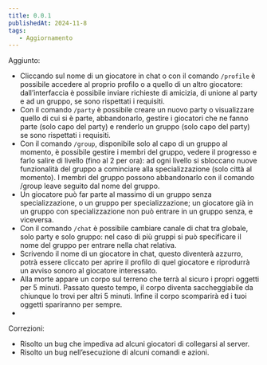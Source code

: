 ```yaml
---
title: 0.0.1
publishedAt: 2024-11-8
tags:
   - Aggiornamento
---
```


Aggiunto:

-  Cliccando sul nome di un giocatore in chat o con il comando `/profile` è possibile accedere al proprio profilo o a quello di un altro giocatore: dall’interfaccia è possibile inviare richieste di amicizia, di unione al party e ad un gruppo, se sono rispettati i requisiti.
-  Con il comando `/party` è possibile creare un nuovo party o visualizzare quello di cui si è parte, abbandonarlo, gestire i giocatori che ne fanno parte (solo capo del party) e renderlo un gruppo (solo capo del party) se sono rispettati i requisiti.
-  Con il comando `/group`, disponibile solo al capo di un gruppo al momento, è possibile gestire i membri del gruppo, vedere il progresso e farlo salire di livello (fino al 2 per ora): ad ogni livello si sbloccano nuove funzionalità del gruppo a cominciare alla specializzazione (solo città al momento). I membri del gruppo possono abbandonarlo con il comando /group leave seguito dal nome del gruppo.
-  Un giocatore può far parte al massimo di un gruppo senza specializzazione, o un gruppo per specializzazione; un giocatore già in un gruppo con specializzazione non può entrare in un gruppo senza, e viceversa.
-  Con il comando `/chat` è possibile cambiare canale di chat tra globale, solo party e solo gruppo: nel caso di più gruppi si può specificare il nome del gruppo per entrare nella chat relativa.
-  Scrivendo il nome di un giocatore in chat, questo diventerà azzurro, potrà essere cliccato per aprire il profilo di quel giocatore e riprodurrà un avviso sonoro al giocatore interessato.
-  Alla morte appare un corpo sul terreno che terrà al sicuro i propri oggetti per 5 minuti. Passato questo tempo, il corpo diventa saccheggiabile da chiunque lo trovi per altri 5 minuti. Infine il corpo scomparirà ed i tuoi oggetti spariranno per sempre.
-  

Correzioni:
- Risolto un bug che impediva ad alcuni giocatori di collegarsi al server.
- Risolto un bug nell’esecuzione di alcuni comandi e azioni.